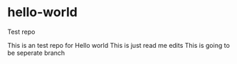 # hello-world
Test repo


This is an test repo for Hello world 
This is just read me edits
This is going to be seperate branch 
